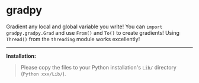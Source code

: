 # gradpy

Gradient any local and global variable you write! You can `import gradpy.gradpy.Grad` and use `From()` and `To()` to create gradients! Using `Thread()` from the `threading` module works excellently!

---

**Installation:**<br>
>Please copy the files to your Python installation's `Lib/` directory (`Python xxx/Lib/`).
